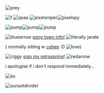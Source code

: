 ![prey](https://github.com/MellowAmaryllis/MellowAmaryllis/assets/166118914/df89202a-c3fc-4a93-a49a-04e9861886e2)


![f](https://github.com/MellowAmaryllis/MellowAmaryllis/assets/166118914/785f23f8-70e6-42c0-a080-286bc4ad9b38)
![spaa](https://github.com/MellowAmaryllis/MellowAmaryllis/assets/166118914/baafa895-edf1-45ad-a106-a0e8075a32a7)
![pixelsniper](https://github.com/MellowAmaryllis/MellowAmaryllis/assets/166118914/f1427798-0fc8-4358-bae3-b31f9aa1be3a)![pixelspy](https://github.com/MellowAmaryllis/MellowAmaryllis/assets/166118914/d3424dce-872b-4503-bde3-13315032a961)

![pump](https://github.com/MellowAmaryllis/MellowAmaryllis/assets/166118914/514651e3-5020-4402-a722-bcfb007a4078)![pump](https://github.com/MellowAmaryllis/MellowAmaryllis/assets/166118914/514651e3-5020-4402-a722-bcfb007a4078)![pump](https://github.com/MellowAmaryllis/MellowAmaryllis/assets/166118914/514651e3-5020-4402-a722-bcfb007a4078)



![bluearrow](https://github.com/MellowAmaryllis/MellowAmaryllis/assets/166118914/9941a453-fc5f-48e9-8f3e-9b7293a579ea)
[pony town info!](https://ptma.carrd.co/)  ![literally jarate](https://github.com/MellowAmaryllis/MellowAmaryllis/assets/166118914/7e0ff82e-c30c-4e91-a1d8-1077c2ae1352) 

( normally sitting w [cohen](https://github.com/twicetheshot) :D ![love](https://github.com/MellowAmaryllis/MellowAmaryllis/assets/166118914/1ddc182a-52c4-41e5-8a01-bb880cc178db))

![ciggy](https://github.com/MellowAmaryllis/MellowAmaryllis/assets/166118914/b1baa5d0-bb15-4359-a70e-e1f1863b9dce)
 [sign my retrospring!](https://retrospring.net/@MellowAmaryllis)  ![redarrow](https://github.com/MellowAmaryllis/MellowAmaryllis/assets/166118914/e2d16d13-1118-4d01-9ebf-3bc69c459171)

 i apologise if i don't respond immediately...



![au](https://github.com/MellowAmaryllis/MellowAmaryllis/assets/166118914/16dbbc44-c4ac-4eef-94b2-cb9e93c6f880)




![sunsetdivider](https://github.com/MellowAmaryllis/MellowAmaryllis/assets/166118914/17276427-a64a-4021-9dd4-849e5fd28f2e)
